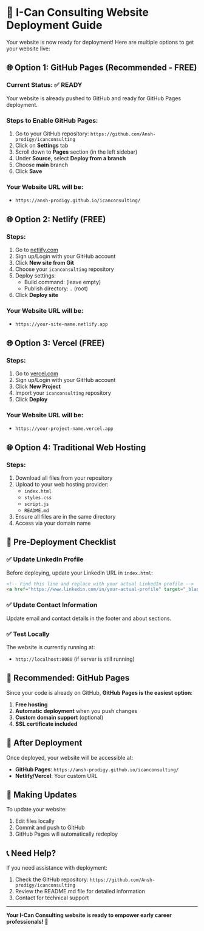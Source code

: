 # 🚀 I-Can Consulting Website Deployment Guide

Your website is now ready for deployment! Here are multiple options to get your website live:

## 🌐 **Option 1: GitHub Pages (Recommended - FREE)**

### Current Status: ✅ READY
Your website is already pushed to GitHub and ready for GitHub Pages deployment.

### Steps to Enable GitHub Pages:
1. Go to your GitHub repository: `https://github.com/Ansh-prodigy/icanconsulting`
2. Click on **Settings** tab
3. Scroll down to **Pages** section (in the left sidebar)
4. Under **Source**, select **Deploy from a branch**
5. Choose **main** branch
6. Click **Save**

### Your Website URL will be:
- `https://ansh-prodigy.github.io/icanconsulting/`

## 🌐 **Option 2: Netlify (FREE)**

### Steps:
1. Go to [netlify.com](https://netlify.com)
2. Sign up/Login with your GitHub account
3. Click **New site from Git**
4. Choose your `icanconsulting` repository
5. Deploy settings:
   - Build command: (leave empty)
   - Publish directory: `.` (root)
6. Click **Deploy site**

### Your Website URL will be:
- `https://your-site-name.netlify.app`

## 🌐 **Option 3: Vercel (FREE)**

### Steps:
1. Go to [vercel.com](https://vercel.com)
2. Sign up/Login with your GitHub account
3. Click **New Project**
4. Import your `icanconsulting` repository
5. Click **Deploy**

### Your Website URL will be:
- `https://your-project-name.vercel.app`

## 🌐 **Option 4: Traditional Web Hosting**

### Steps:
1. Download all files from your repository
2. Upload to your web hosting provider:
   - `index.html`
   - `styles.css`
   - `script.js`
   - `README.md`
3. Ensure all files are in the same directory
4. Access via your domain name

## 🔧 **Pre-Deployment Checklist**

### ✅ Update LinkedIn Profile
Before deploying, update your LinkedIn URL in `index.html`:
```html
<!-- Find this line and replace with your actual LinkedIn profile -->
<a href="https://www.linkedin.com/in/your-actual-profile" target="_blank" class="social-link linkedin">
```

### ✅ Update Contact Information
Update email and contact details in the footer and about sections.

### ✅ Test Locally
The website is currently running at:
- `http://localhost:8080` (if server is still running)

## 🎯 **Recommended: GitHub Pages**

Since your code is already on GitHub, **GitHub Pages is the easiest option**:

1. **Free hosting**
2. **Automatic deployment** when you push changes
3. **Custom domain support** (optional)
4. **SSL certificate included**

## 📱 **After Deployment**

Once deployed, your website will be accessible at:
- **GitHub Pages**: `https://ansh-prodigy.github.io/icanconsulting/`
- **Netlify/Vercel**: Your custom URL

## 🔄 **Making Updates**

To update your website:
1. Edit files locally
2. Commit and push to GitHub
3. GitHub Pages will automatically redeploy

## 📞 **Need Help?**

If you need assistance with deployment:
1. Check the GitHub repository: `https://github.com/Ansh-prodigy/icanconsulting`
2. Review the README.md file for detailed information
3. Contact for technical support

---

**Your I-Can Consulting website is ready to empower early career professionals! 🎉**